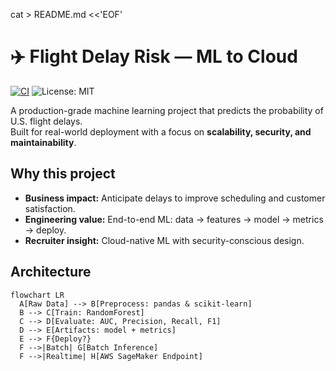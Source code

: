 cat > README.md <<'EOF'
# ✈️ Flight Delay Risk — ML to Cloud
[![CI](https://github.com/saidnoor-bot/aws-sagemaker-flight-delays/actions/workflows/ci.yml/badge.svg)](https://github.com/saidnoor-bot/aws-sagemaker-flight-delays/actions/workflows/ci.yml) ![License: MIT](https://img.shields.io/badge/License-MIT-green.svg)

A production-grade machine learning project that predicts the probability of U.S. flight delays.  
Built for real-world deployment with a focus on **scalability, security, and maintainability**.

## Why this project
- **Business impact:** Anticipate delays to improve scheduling and customer satisfaction.
- **Engineering value:** End-to-end ML: data → features → model → metrics → deploy.
- **Recruiter insight:** Cloud-native ML with security-conscious design.

## Architecture
```mermaid
flowchart LR
  A[Raw Data] --> B[Preprocess: pandas & scikit-learn]
  B --> C[Train: RandomForest]
  C --> D[Evaluate: AUC, Precision, Recall, F1]
  D --> E[Artifacts: model + metrics]
  E --> F{Deploy?}
  F -->|Batch| G[Batch Inference]
  F -->|Realtime| H[AWS SageMaker Endpoint]

